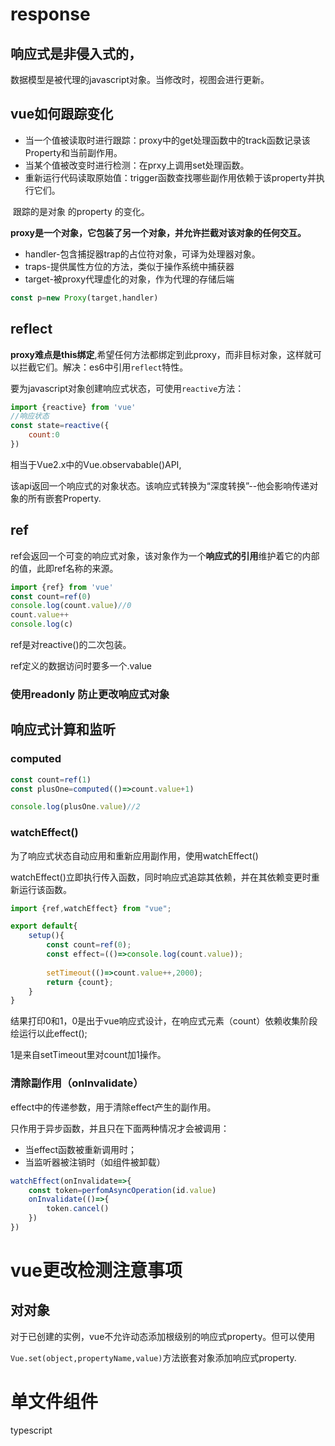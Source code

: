 # response

## 响应式是非侵入式的，



数据模型是被代理的javascript对象。当修改时，视图会进行更新。









## vue如何跟踪变化

+ 当一个值被读取时进行跟踪：proxy中的get处理函数中的track函数记录该Property和当前副作用。
+ 当某个值被改变时进行检测：在prxy上调用set处理函数。
+ 重新运行代码读取原始值：trigger函数查找哪些副作用依赖于该property并执行它们。







​	跟踪的是对象 的property 的变化。



**proxy是一个对象，它包装了另一个对象，并允许拦截对该对象的任何交互。**



+ handler-包含捕捉器trap的占位符对象，可译为处理器对象。
+ traps-提供属性方位的方法，类似于操作系统中捕获器
+ target-被proxy代理虚化的对象，作为代理的存储后端

```javascript
const p=new Proxy(target,handler)
```



## reflect



**proxy难点是this绑定**,希望任何方法都绑定到此proxy，而非目标对象，这样就可以拦截它们。解决：es6中引用`reflect`特性。









要为javascript对象创建响应式状态，可使用`reactive`方法：

```javascript
import {reactive} from 'vue'
//响应状态
const state=reactive({
    count:0
})
```

相当于Vue2.x中的Vue.observabable()API,

该api返回一个响应式的对象状态。该响应式转换为“深度转换”--他会影响传递对象的所有嵌套Property.











## ref

ref会返回一个可变的响应式对象，该对象作为一个**响应式的引用**维护着它的内部的值，此即ref名称的来源。

```javascript
import {ref} from 'vue'
const count=ref(0)
console.log(count.value)//0
count.value++
console.log(c)
```



ref是对reactive()的二次包装。

ref定义的数据访问时要多一个.value



### 使用readonly 防止更改响应式对象



## 响应式计算和监听

### computed



```javascript
const count=ref(1)
const plusOne=computed(()=>count.value+1)

console.log(plusOne.value)//2
```



### watchEffect()

为了响应式状态自动应用和重新应用副作用，使用watchEffect()

watchEffect()立即执行传入函数，同时响应式追踪其依赖，并在其依赖变更时重新运行该函数。





```javascript
import {ref,watchEffect} from "vue";

export default{
    setup(){
        const count=ref(0);
        const effect=(()=>console.log(count.value));
        
        setTimeout(()=>count.value++,2000);
        return {count};
    }
}
```

结果打印0和1，0是出于vue响应式设计，在响应式元素（count）依赖收集阶段绘运行以此effect();

1是来自setTimeout里对count加1操作。



### 清除副作用（onInvalidate）

effect中的传递参数，用于清除effect产生的副作用。

只作用于异步函数，并且只在下面两种情况才会被调用：

+ 当effect函数被重新调用时；
+ 当监听器被注销时（如组件被卸载）



```javascript
watchEffect(onInvalidate=>{
    const token=perfomAsyncOperation(id.value)
    onInvalidate(()=>{
        token.cancel()
    })
})
```











# vue更改检测注意事项









## 对对象

对于已创建的实例，vue不允许动态添加根级别的响应式property。但可以使用

`Vue.set(object,propertyName,value)`方法嵌套对象添加响应式property.







# 单文件组件







typescript

